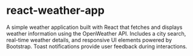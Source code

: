 # react-weather-app
A simple weather application built with React that fetches and displays weather information using the OpenWeather API. Includes a city search, real-time weather details, and responsive UI elements powered by Bootstrap. Toast notifications provide user feedback during interactions.
